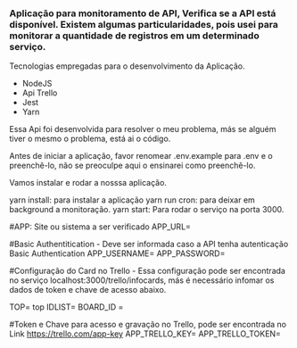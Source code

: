 <h3>Aplicação para monitoramento de API, Verifica se a API  está disponível. Existem algumas particularidades, pois usei para 
monitorar a quantidade de registros em um determinado serviço.</h3>

Tecnologias empregadas para o desenvolvimento da Aplicação.
  <ul>
  <li>NodeJS</li>
    <li>Api Trello</li>
    <li>Jest</li>
    <li>Yarn</li>
  </ul>


Essa Api foi desenvolvida para resolver o meu problema, más se alguém tiver o mesmo o problema, está ai o código.


Antes de iniciar a aplicação, favor renomear .env.example para .env e o preenchê-lo, não se preoculpe aqui o ensinarei como preenchê-lo.

Vamos instalar e rodar a nosssa aplicação.

yarn install: para instalar a aplicação
yarn run cron: para deixar em background a monitoração.
yarn start: Para rodar o serviço na porta 3000.


#APP: Site ou sistema a ser verificado
APP_URL=

#Basic Authentitication  - Deve ser informada caso a API tenha autenticação Basic Authentication
APP_USERNAME=
APP_PASSWORD=

#Configuração do Card no Trello - Essa configuração pode ser encontrada no serviço localhost:3000/trello/infocards, más é necessário infomar os
dados de token e chave de acesso abaixo.

TOP= top
IDLIST=
BOARD_ID =


#Token e Chave para acesso e gravação no Trello, pode ser encontrada no Link https://trello.com/app-key
APP_TRELLO_KEY=
APP_TRELLO_TOKEN=


